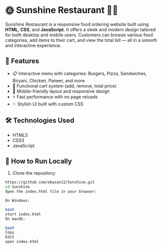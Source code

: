 # 🌞 Sunshine Restaurant 🍔🍕

Sunshine Restaurant is a responsive food ordering website built using **HTML**, **CSS**, and **JavaScript**. It offers a sleek and modern design tailored for both desktop and mobile users. Customers can browse various food categories, add items to their cart, and view the total bill — all in a smooth and interactive experience.

## 🚀 Features

- 📋 Interactive menu with categories: Burgers, Pizza, Sandwiches, Biryani, Chicken, Paneer, and more
- 🛒 Functional cart system (add, remove, total price)
- 📱 Mobile-friendly layout and responsive design
- ⚡ Fast performance with no page reloads
- ✨ Stylish UI built with custom CSS



## 🛠️ Technologies Used

- HTML5  
- CSS3  
- JavaScript

## 🧪 How to Run Locally

1. Clone the repository:

```bash
https://github.com/obasan12/Sunshine.git
cd Sunshine
Open the index.html file in your browser:

On Windows:

bash
start index.html
On macOS:

bash
Copy
Edit
open index.html




